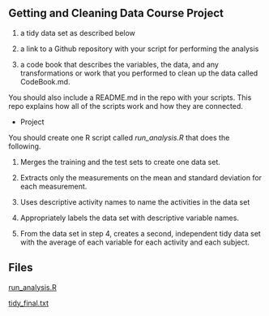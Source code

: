 ## Getting and Cleaning Data Course Project

1) a tidy data set as described below

2) a link to a Github repository with your script for performing the analysis

3) a code book that describes the variables, the data, and any transformations or work that you performed to clean up the data called CodeBook.md. 

You should also include a README.md in the repo with your scripts. This repo explains how all of the scripts work and how they are connected.

- Project

You should create one R script called *run_analysis.R* that does the following.

1) Merges the training and the test sets to create one data set.

2) Extracts only the measurements on the mean and standard deviation for each measurement.

3) Uses descriptive activity names to name the activities in the data set

4) Appropriately labels the data set with descriptive variable names.

5) From the data set in step 4, creates a second, independent tidy data set with the average of each variable for each activity and each subject.


## Files 

[run_analysis.R](https://github.com/alambike123/CourseraGettingCleaningData/blob/master/run_analysis.R)

[tidy_final.txt](https://github.com/alambike123/CourseraGettingCleaningData/blob/master/tidy_final.txt)

